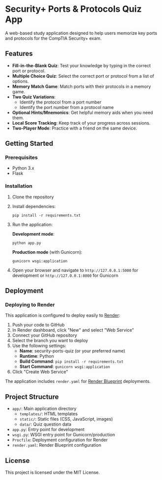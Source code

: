 # Security+ Ports & Protocols Quiz App

A web-based study application designed to help users memorize key ports and protocols for the CompTIA Security+ exam.

## Features

- **Fill-in-the-Blank Quiz**: Test your knowledge by typing in the correct port or protocol.
- **Multiple Choice Quiz**: Select the correct port or protocol from a list of options.
- **Memory Match Game**: Match ports with their protocols in a memory game.
- **Two Quiz Variations**: 
  - Identify the protocol from a port number
  - Identify the port number from a protocol name
- **Optional Hints/Mnemonics**: Get helpful memory aids when you need them.
- **Local Score Tracking**: Keep track of your progress across sessions.
- **Two-Player Mode**: Practice with a friend on the same device.

## Getting Started

### Prerequisites

- Python 3.x
- Flask

### Installation

1. Clone the repository
2. Install dependencies:
   ```
   pip install -r requirements.txt
   ```
3. Run the application:

   **Development mode**:
   ```
   python app.py
   ```

   **Production mode** (with Gunicorn):
   ```
   gunicorn wsgi:application
   ```

4. Open your browser and navigate to `http://127.0.0.1:5000` for development or `http://127.0.0.1:8000` for Gunicorn

## Deployment

### Deploying to Render

This application is configured to deploy easily to [Render](https://render.com/):

1. Push your code to GitHub
2. In Render dashboard, click "New" and select "Web Service"
3. Connect your GitHub repository
4. Select the branch you want to deploy
5. Use the following settings:
   - **Name**: security-ports-quiz (or your preferred name)
   - **Runtime**: Python
   - **Build Command**: `pip install -r requirements.txt`
   - **Start Command**: `gunicorn wsgi:application`
6. Click "Create Web Service"

The application includes `render.yaml` for [Render Blueprint](https://render.com/docs/infrastructure-as-code) deployments.

## Project Structure

- `app/`: Main application directory
  - `templates/`: HTML templates
  - `static/`: Static files (CSS, JavaScript, images)
  - `data/`: Quiz question data
- `app.py`: Entry point for development
- `wsgi.py`: WSGI entry point for Gunicorn/production
- `Procfile`: Deployment configuration for Render
- `render.yaml`: Render Blueprint configuration

## License

This project is licensed under the MIT License.
